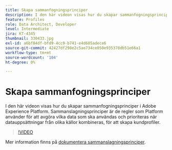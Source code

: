 ```yaml
---
title: Skapa sammanfogningsprinciper
description: I den här videon visas hur du skapar sammanfogningsprinciper i Adobe Experience Platform. Sammanslagningsprinciper är de regler som Platform använder för att avgöra vilka data som ska användas och prioriteras när datauppsättningar från olika källor kombineras, för att skapa kundprofiler.
feature: Profiles
role: Data Architect, Developer
level: Intermediate
jira: KT-4345
thumbnail: 330433.jpg
exl-id: a6bf84df-bfd9-4cc9-b741-e4d605adece6
source-git-commit: 42427df298e2c5ae734ce050e935378db51e66a1
workflow-type: tm+mt
source-wordcount: '104'
ht-degree: 0%

---
```


# Skapa sammanfogningsprinciper

I den här videon visas hur du skapar sammanfogningsprinciper i Adobe Experience Platform. Sammanslagningsprinciper är de regler som Platform använder för att avgöra vilka data som ska användas och prioriteras när datauppsättningar från olika källor kombineras, för att skapa kundprofiler.

>[!VIDEO](https://video.tv.adobe.com/v/330433?quality=12&learn=on)

Mer information finns på [dokumentera sammanslagningsprinciper](https://experienceleague.adobe.com/docs/experience-platform/profile/merge-policies/overview.html).
